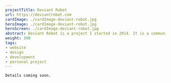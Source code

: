 ```yaml
---
projectTitle: Deviant Robot
url: https://deviantrobot.com
cardImage: ./cardImage-deviant-robot.jpg
heroImage: ./cardImage-deviant-robot.jpg
heroScreen: ./cardImage-deviant-robot.jpg
abstract: Deviant Robot is a project I started in 2014. It is a community project that is designed to promote engaging with ideas and imagination.
weight: 300
tags:
- website
- design
- development
- personal project
---
```


<div class="block-text">

	Details coming soon.

</div>
